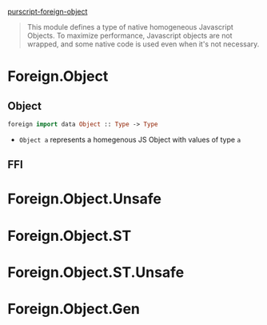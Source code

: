 [purscript-foreign-object](https://github.com/purescript/purescript-foreign-object)
> This module defines a type of native homogeneous Javascript Objects.
> To maximize performance, Javascript objects are not wrapped, and some native code is used even when it's not necessary.

# Foreign.Object

## Object

```purescript
foreign import data Object :: Type -> Type
```
- `Object a` represents a homegenous JS Object with values of type `a`

## FFI

# Foreign.Object.Unsafe

# Foreign.Object.ST

# Foreign.Object.ST.Unsafe

# Foreign.Object.Gen
